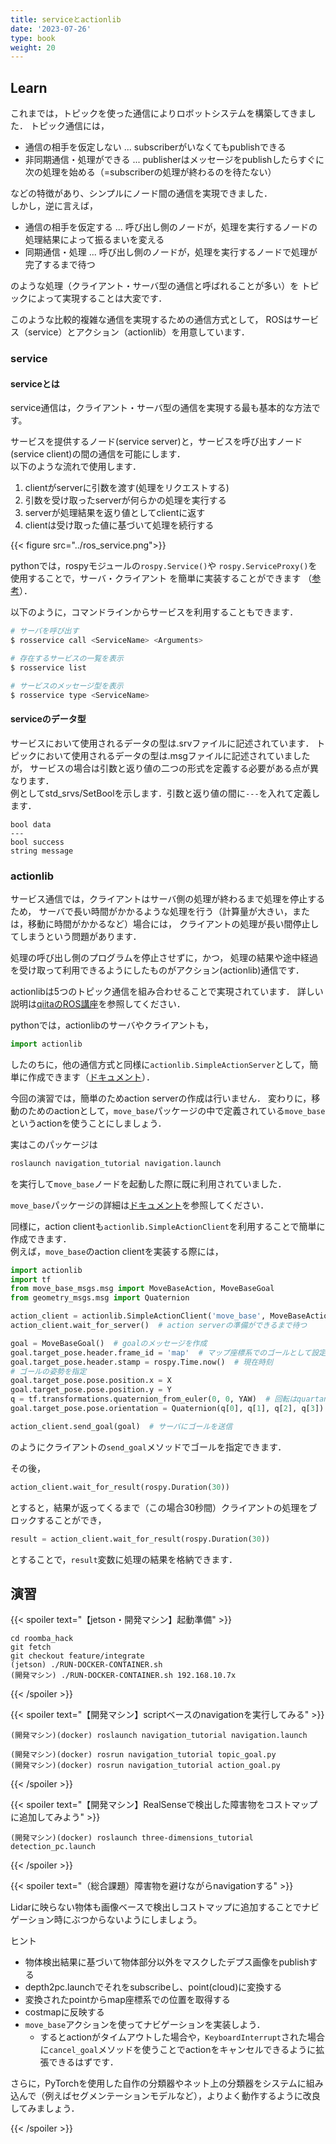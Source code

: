 ```yaml
---
title: serviceとactionlib
date: '2023-07-26'
type: book
weight: 20
---
```


<!--more-->

## Learn

これまでは，トピックを使った通信によりロボットシステムを構築してきました．
トピック通信には，
- 通信の相手を仮定しない ... subscriberがいなくてもpublishできる  
- 非同期通信・処理ができる ... publisherはメッセージをpublishしたらすぐに次の処理を始める（=subscriberの処理が終わるのを待たない）  

などの特徴があり、シンプルにノード間の通信を実現できました．  
しかし，逆に言えば，
- 通信の相手を仮定する ... 呼び出し側のノードが，処理を実行するノードの処理結果によって振るまいを変える
- 同期通信・処理 ... 呼び出し側のノードが，処理を実行するノードで処理が完了するまで待つ

のような処理（クライアント・サーバ型の通信と呼ばれることが多い）を
トピックによって実現することは大変です．

このような比較的複雑な通信を実現するための通信方式として，
ROSはサービス（service）とアクション（actionlib）を用意しています．

### service
#### serviceとは
service通信は，クライアント・サーバ型の通信を実現する最も基本的な方法です。

サービスを提供するノード(service server)と，サービスを呼び出すノード(service client)の間の通信を可能にします．  
以下のような流れで使用します．

1. clientがserverに引数を渡す(処理をリクエストする)
1. 引数を受け取ったserverが何らかの処理を実行する
1. serverが処理結果を返り値としてclientに返す
1. clientは受け取った値に基づいて処理を続行する

{{< figure src="../ros_service.png">}}

pythonでは，rospyモジュールの`rospy.Service()`や
`rospy.ServiceProxy()`を使用することで，サーバ・クライアント
を簡単に実装することができます
（[参考](http://wiki.ros.org/ja/ROS/Tutorials/WritingServiceClient%28python%29)）．

以下のように，コマンドラインからサービスを利用することもできます．
```bash
# サーバを呼び出す
$ rosservice call <ServiceName> <Arguments>

# 存在するサービスの一覧を表示
$ rosservice list

# サービスのメッセージ型を表示
$ rosservice type <ServiceName>
```

#### serviceのデータ型
サービスにおいて使用されるデータの型は.srvファイルに記述されています．
トピックにおいて使用されるデータの型は.msgファイルに記述されていましたが，
サービスの場合は引数と返り値の二つの形式を定義する必要がある点が異なります．  
例としてstd_srvs/SetBoolを示します．引数と返り値の間に`---`を入れて定義します．
```
bool data
---
bool success
string message
```

### actionlib
サービス通信では，クライアントはサーバ側の処理が終わるまで処理を停止するため，
サーバで長い時間がかかるような処理を行う（計算量が大きい，または，移動に時間がかかるなど）場合には，
クライアントの処理が長い間停止してしまうという問題があります．

処理の呼び出し側のプログラムを停止させずに，かつ，
処理の結果や途中経過を受け取って利用できるようにしたものがアクション(actionlib)通信です．

actionlibは5つのトピック通信を組み合わせることで実現されています．
詳しい説明は[qiitaのROS講座](https://qiita.com/srs/items/a39dcd24aaeb03216026#%E6%A6%82%E8%A6%81)を参照してください．

pythonでは，actionlibのサーバやクライアントも，
```python
import actionlib
```
したのちに，他の通信方式と同様に`actionlib.SimpleActionServer`として，簡単に作成できます（[ドキュメント](http://wiki.ros.org/ja/actionlib_tutorials/Tutorials/Writing%20a%20Simple%20Action%20Server%20using%20the%20Execute%20Callback%20%28Python%29)）．

今回の演習では，簡単のためaction serverの作成は行いません．
変わりに，移動のためのactionとして，`move_base`パッケージの中で定義されている`move_base`というactionを使うことにしましょう．
<!-- service serverやservice clientも作成してないが...? -->

実はこのパッケージは
```bash
roslaunch navigation_tutorial navigation.launch
```
を実行して`move_base`ノードを起動した際に既に利用されていました．
<!--（これまでは，そのパッケージの中でサブスクライバとして定義された`move_base_simple/goal`というトピックにpublishすることで移動をしていました）-->

`move_base`パッケージの詳細は[ドキュメント](http://wiki.ros.org/move_base)を参照してください．

同様に，action clientも`actionlib.SimpleActionClient`を利用することで簡単に作成できます．  
例えば，`move_base`のaction clientを実装する際には，
```python
import actionlib
import tf
from move_base_msgs.msg import MoveBaseAction, MoveBaseGoal
from geometry_msgs.msg import Quaternion

action_client = actionlib.SimpleActionClient('move_base', MoveBaseAction)
action_client.wait_for_server()  # action serverの準備ができるまで待つ

goal = MoveBaseGoal()  # goalのメッセージを作成
goal.target_pose.header.frame_id = 'map'  # マップ座標系でのゴールとして設定
goal.target_pose.header.stamp = rospy.Time.now()  # 現在時刻
# ゴールの姿勢を指定
goal.target_pose.pose.position.x = X
goal.target_pose.pose.position.y = Y
q = tf.transformations.quaternion_from_euler(0, 0, YAW)  # 回転はquartanionで記述するので変換
goal.target_pose.pose.orientation = Quaternion(q[0], q[1], q[2], q[3])

action_client.send_goal(goal)  # サーバにゴールを送信
```
のようにクライアントの`send_goal`メソッドでゴールを指定できます．

その後，
```python
action_client.wait_for_result(rospy.Duration(30))
```
とすると，結果が返ってくるまで（この場合30秒間）クライアントの処理をブロックすることができ，
```python
result = action_client.wait_for_result(rospy.Duration(30))
```
とすることで，`result`変数に処理の結果を格納できます．


## 演習

{{< spoiler text="【jetson・開発マシン】起動準備" >}}
```shell
cd roomba_hack
git fetch
git checkout feature/integrate
(jetson) ./RUN-DOCKER-CONTAINER.sh
(開発マシン) ./RUN-DOCKER-CONTAINER.sh 192.168.10.7x
```
{{< /spoiler >}}


{{< spoiler text="【開発マシン】scriptベースのnavigationを実行してみる" >}}
```shell
(開発マシン)(docker) roslaunch navigation_tutorial navigation.launch

(開発マシン)(docker) rosrun navigation_tutorial topic_goal.py
(開発マシン)(docker) rosrun navigation_tutorial action_goal.py
```
{{< /spoiler >}}

{{< spoiler text="【開発マシン】RealSenseで検出した障害物をコストマップに追加してみよう" >}}
```shell
(開発マシン)(docker) roslaunch three-dimensions_tutorial detection_pc.launch
```
{{< /spoiler >}}

{{< spoiler text="（総合課題）障害物を避けながらnavigationする" >}}

Lidarに映らない物体も画像ベースで検出しコストマップに追加することでナビゲーション時にぶつからないようにしましょう。

ヒント
- 物体検出結果に基づいて物体部分以外をマスクしたデプス画像をpublishする
- depth2pc.launchでそれをsubscribeし、point(cloud)に変換する
- 変換されたpointからmap座標系での位置を取得する
- costmapに反映する
- `move_base`アクションを使ってナビゲーションを実装しよう．
  - するとactionがタイムアウトした場合や，`KeyboardInterrupt`された場合に`cancel_goal`メソッドを使うことでactionをキャンセルできるように拡張できるはずです．

さらに，PyTorchを使用した自作の分類器やネット上の分類器をシステムに組み込んで（例えばセグメンテーションモデルなど），よりよく動作するように改良してみましょう．


{{< /spoiler >}}
